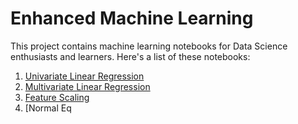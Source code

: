 # Enhanced Machine Learning
This project contains machine learning notebooks for Data Science enthusiasts and learners. Here's a list of these notebooks:
 1. [Univariate Linear Regression](https://github.com/Hootsuit/ml-enhanced/blob/master/notebooks/Linear_regression.ipynb)
2. [Multivariate Linear Regression](https://github.com/Hootsuit/ml-enhanced/blob/master/notebooks/Multivariate_Linear_Regression.ipynb)
3. [Feature Scaling](https://github.com/Hootsuit/ml-enhanced/blob/master/notebooks/Feature_scaling.ipynb)
4. [Normal Eq
